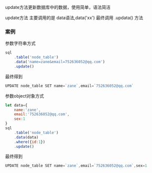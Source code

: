update方法更新数据库中的数据，使用简单，语法简洁

update方法 主要调用的是 data语法,data('xx')
最终调用 .updata() 方法

### 案例

参数字符串方式
```js 
sql
    .table('node_table')
    .data('name=zane&email=752636052@qq.com')
    .update()


```

最终得到
```js
UPDATE node_table SET name=`zane`,email=`752636052@qq.com`
```


参数object对象方式

```js 
let data={
    name:'zane',
    email:'752636052@qq.com',
    sex:1
}
sql
    .table('node_table')
    .data(data)
    .where({id:1})
    .update()

```

最终得到
```js
UPDATE node_table SET name=`zane`,email=`752636052@qq.com`,sex=1
```







